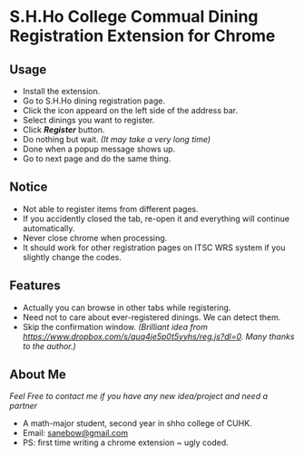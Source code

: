 S.H.Ho College Commual Dining Registration Extension for Chrome
===========================================================

## Usage

 - Install the extension.
 - Go to S.H.Ho dining registration page.
 - Click the icon appeard on the left side of the address bar.
 - Select dinings you want to register.
 - Click **_Register_** button.
 - Do nothing but wait. _(It may take a very long time)_
 - Done when a popup message shows up.
 - Go to next page and do the same thing.

## Notice

 - Not able to register items from different pages. 
 - If you accidently closed the tab, re-open it and everything will continue automatically.
 - Never close chrome when processing.
 - It should work for other registration pages on ITSC WRS system if you slightly change the codes.

## Features

 - Actually you can browse in other tabs while registering.
 - Need not to care about ever-registered dinings. We can detect them.
 - Skip the confirmation window. _(Brilliant idea from https://www.dropbox.com/s/quq4je5p0t5yyhs/reg.js?dl=0. Many thanks to the author.)_

## About Me 

_Feel Free to contact me if you have any new idea/project and need a partner_

 - A math-major student, second year in shho college of CUHK.
 - Email: sanebow@gmail.com
 - PS: first time writing a chrome extension ~ ugly coded.
